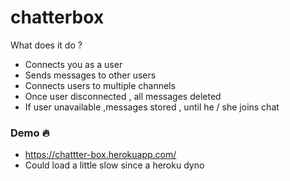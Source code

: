 # chatterbox

What does it do ?

- Connects you as a user
- Sends messages to other users
- Connects users to multiple channels
- Once user disconnected , all messages deleted
- If user unavailable ,messages stored , until he / she joins chat

### Demo :fire:

- https://chattter-box.herokuapp.com/
- Could load a little slow since a heroku dyno

